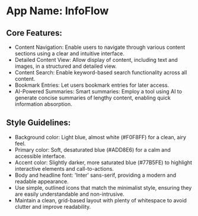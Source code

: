 # **App Name**: InfoFlow

## Core Features:

- Content Navigation: Enable users to navigate through various content sections using a clear and intuitive interface.
- Detailed Content View: Allow display of content, including text and images, in a structured and detailed view.
- Content Search: Enable keyword-based search functionality across all content.
- Bookmark Entries: Let users bookmark entries for later access.
- AI-Powered Summaries: Smart summaries: Employ a tool using AI to generate concise summaries of lengthy content, enabling quick information absorption.

## Style Guidelines:

- Background color: Light blue, almost white (#F0F8FF) for a clean, airy feel.
- Primary color: Soft, desaturated blue (#ADD8E6) for a calm and accessible interface.
- Accent color: Slightly darker, more saturated blue (#77B5FE) to highlight interactive elements and call-to-actions.
- Body and headline font: 'Inter' sans-serif, providing a modern and readable appearance. 
- Use simple, outlined icons that match the minimalist style, ensuring they are easily understandable and non-intrusive.
- Maintain a clean, grid-based layout with plenty of whitespace to avoid clutter and improve readability.